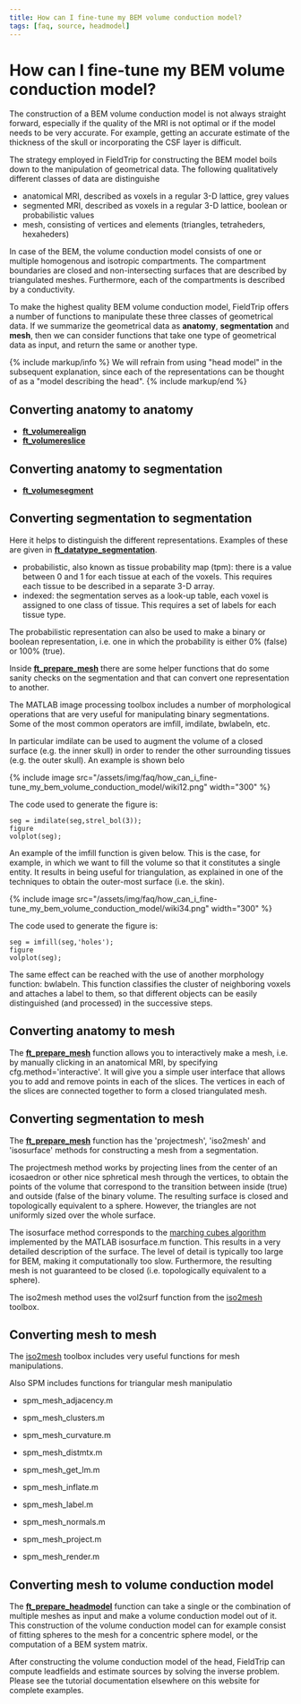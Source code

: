 ```yaml
---
title: How can I fine-tune my BEM volume conduction model?
tags: [faq, source, headmodel]
---
```


# How can I fine-tune my BEM volume conduction model?

The construction of a BEM volume conduction model is not always straight forward, especially if the quality of the MRI is not optimal or if the model needs to be very accurate. For example, getting an accurate estimate of the thickness of the skull or incorporating the CSF layer is difficult.

The strategy employed in FieldTrip for constructing the BEM model boils down to the manipulation of geometrical data. The following qualitatively different classes of data are distinguishe

- anatomical MRI, described as voxels in a regular 3-D lattice, grey values
- segmented MRI, described as voxels in a regular 3-D lattice, boolean or probabilistic values
- mesh, consisting of vertices and elements (triangles, tetraheders, hexaheders)

In case of the BEM, the volume conduction model consists of one or multiple homogenous and isotropic compartments. The compartment boundaries are closed and non-intersecting surfaces that are described by triangulated meshes. Furthermore, each of the compartments is described by a conductivity.

To make the highest quality BEM volume conduction model, FieldTrip offers a number of functions to manipulate these three classes of geometrical data. If we summarize the geometrical data as **anatomy**, **segmentation** and **mesh**, then we can consider functions that take one type of geometrical data as input, and return the same or another type.

{% include markup/info %}
We will refrain from using "head model" in the subsequent explanation, since each of the representations can be thought of as a "model describing the head".
{% include markup/end %}

## Converting anatomy to anatomy

- **[ft_volumerealign](https://github.com/fieldtrip/fieldtrip/blob/release/ft_volumerealign.m)**
- **[ft_volumereslice](https://github.com/fieldtrip/fieldtrip/blob/release/ft_volumereslice.m)**

## Converting anatomy to segmentation

- **[ft_volumesegment](https://github.com/fieldtrip/fieldtrip/blob/release/ft_volumesegment.m)**

## Converting segmentation to segmentation

Here it helps to distinguish the different representations. Examples of these are given in **[ft_datatype_segmentation](https://github.com/fieldtrip/fieldtrip/blob/release/utilities/ft_datatype_segmentation.m)**.

- probabilistic, also known as tissue probability map (tpm): there is a value between 0 and 1 for each tissue at each of the voxels. This requires each tissue to be described in a separate 3-D array.
- indexed: the segmentation serves as a look-up table, each voxel is assigned to one class of tissue. This requires a set of labels for each tissue type.

The probabilistic representation can also be used to make a binary or boolean representation, i.e. one in which the probability is either 0% (false) or 100% (true).

Inside **[ft_prepare_mesh](https://github.com/fieldtrip/fieldtrip/blob/release/ft_prepare_mesh.m)** there are some helper functions that do some sanity checks on the segmentation and that can convert one representation to another.

The MATLAB image processing toolbox includes a number of morphological operations that are very useful for manipulating binary segmentations. Some of the most common operators are imfill, imdilate, bwlabeln, etc.

In particular imdilate can be used to augment the volume of a closed surface (e.g. the inner skull) in order to render the other surrounding tissues (e.g. the outer skull). An example is shown belo

{% include image src="/assets/img/faq/how_can_i_fine-tune_my_bem_volume_conduction_model/wiki12.png" width="300" %}

The code used to generate the figure is:

    seg = imdilate(seg,strel_bol(3));
    figure
    volplot(seg);

An example of the imfill function is given below. This is the case, for example, in which we want to fill the volume so that it constitutes a single entity. It results in being useful for triangulation, as explained in one of the techniques to obtain the outer-most surface (i.e. the skin).

{% include image src="/assets/img/faq/how_can_i_fine-tune_my_bem_volume_conduction_model/wiki34.png" width="300" %}

The code used to generate the figure is:

    seg = imfill(seg,'holes');
    figure
    volplot(seg);

The same effect can be reached with the use of another morphology function: bwlabeln. This function classifies the cluster of neighboring voxels and attaches a label to them, so that different objects can be easily distinguished (and processed) in the successive steps.

## Converting anatomy to mesh

The **[ft_prepare_mesh](https://github.com/fieldtrip/fieldtrip/blob/release/ft_prepare_mesh.m)** function allows you to interactively make a mesh, i.e. by manually clicking in an anatomical MRI, by specifying cfg.method='interactive'. It will give you a simple user interface that allows you to add and remove points in each of the slices. The vertices in each of the slices are connected together to form a closed triangulated mesh.

## Converting segmentation to mesh

The **[ft_prepare_mesh](https://github.com/fieldtrip/fieldtrip/blob/release/ft_prepare_mesh.m)** function has the 'projectmesh', 'iso2mesh' and 'isosurface' methods for constructing a mesh from a segmentation.

The projectmesh method works by projecting lines from the center of an icosaedron or other nice sphretical mesh through the vertices, to obtain the points of the volume that correspond to the transition between inside (true) and outside (false of the binary volume. The resulting surface is closed and topologically equivalent to a sphere. However, the triangles are not uniformly sized over the whole surface.

The isosurface method corresponds to the [marching cubes algorithm](http://en.wikipedia.org/wiki/Marching_cubes) implemented by the MATLAB isosurface.m function. This results in a very detailed description of the surface. The level of detail is typically too large for BEM, making it computationally too slow. Furthermore, the resulting mesh is not guaranteed to be closed (i.e. topologically equivalent to a sphere).

The iso2mesh method uses the vol2surf function from the [iso2mesh](http://iso2mesh.sourceforge.net) toolbox.

## Converting mesh to mesh

The [iso2mesh](http://iso2mesh.sourceforge.net) toolbox includes very useful functions for mesh manipulations.

Also SPM includes functions for triangular mesh manipulatio

- spm_mesh_adjacency.m

- spm_mesh_clusters.m

- spm_mesh_curvature.m

- spm_mesh_distmtx.m

- spm_mesh_get_lm.m

- spm_mesh_inflate.m

- spm_mesh_label.m

- spm_mesh_normals.m

- spm_mesh_project.m

- spm_mesh_render.m

## Converting mesh to volume conduction model

The **[ft_prepare_headmodel](https://github.com/fieldtrip/fieldtrip/blob/release/ft_prepare_headmodel.m)** function can take a single or the combination of multiple meshes as input and make a volume conduction model out of it. This construction of the volume conduction model can for example consist of fitting spheres to the mesh for a concentric sphere model, or the computation of a BEM system matrix.

After constructing the volume conduction model of the head, FieldTrip can compute leadfields and estimate sources by solving the inverse problem. Please see the tutorial documentation elsewhere on this website for complete examples.
